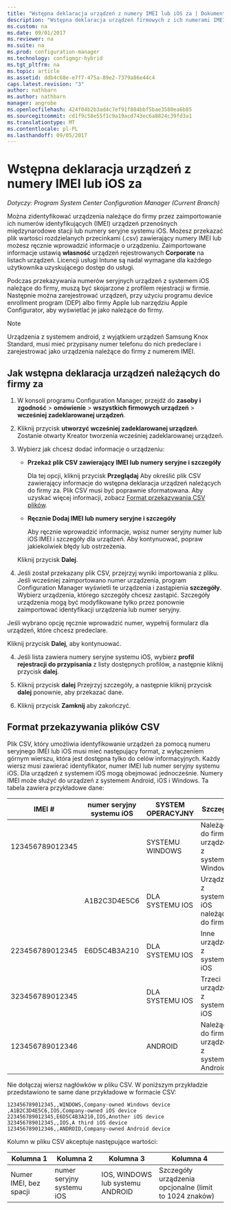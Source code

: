 ```yaml
---
title: "Wstępna deklaracja urządzeń z numery IMEI lub iOS za | Dokumentacja firmy Microsoft"
description: "Wstępna deklaracja urządzeń firmowych z ich numerami IMEI lub iOS za."
ms.custom: na
ms.date: 09/01/2017
ms.reviewer: na
ms.suite: na
ms.prod: configuration-manager
ms.technology: configmgr-hybrid
ms.tgt_pltfrm: na
ms.topic: article
ms.assetid: ddb4c68e-e7f7-475a-89e2-7379a86e44c4
caps.latest.revision: "3"
author: nathbarn
ms.author: nathbarn
manager: angrobe
ms.openlocfilehash: 424f04b2b3ad4c7ef91f884bbf5bae3580ea6b85
ms.sourcegitcommit: cd1f9c58e55f1c9a19acd743ec6a8824c39fd3a1
ms.translationtype: MT
ms.contentlocale: pl-PL
ms.lasthandoff: 09/05/2017
---
```

# <a name="predeclare-devices-with-imei-or-ios-serial-numbers"></a>Wstępna deklaracja urządzeń z numery IMEI lub iOS za

*Dotyczy: Program System Center Configuration Manager (Current Branch)*

Można zidentyfikować urządzenia należące do firmy przez zaimportowanie ich numerów identyfikujących (IMEI) urządzeń przenośnych międzynarodowe stacji lub numery seryjne systemu iOS. Możesz przekazać plik wartości rozdzielanych przecinkami (.csv) zawierający numery IMEI lub możesz ręcznie wprowadzić informacje o urządzeniu.  Zaimportowane informacje ustawią **własność** urządzeń rejestrowanych **Corporate** na listach urządzeń. Licencji usługi Intune są nadal wymagane dla każdego użytkownika uzyskującego dostęp do usługi.  

Podczas przekazywania numerów seryjnych urządzeń z systemem iOS należące do firmy, muszą być skojarzone z profilem rejestracji w firmie. Następnie można zarejestrować urządzeń, przy użyciu programu device enrollment program (DEP) albo firmy Apple lub narzędziu Apple Configurator, aby wyświetlać je jako należące do firmy.

>[!NOTE]
>Urządzenia z systemem android, z wyjątkiem urządzeń Samsung Knox Standard, musi mieć przypisany numer telefonu do nich predeclare i zarejestrować jako urządzenia należące do firmy z numerem IMEI.

## <a name="how-to-predeclare-corporate-owned-devices"></a>Jak wstępna deklaracja urządzeń należących do firmy za

1.  W konsoli programu Configuration Manager, przejdź do **zasoby i zgodność** > **omówienie** > **wszystkich firmowych urządzeń** > **wcześniej zadeklarowanej urządzeń**.

2.  Kliknij przycisk **utworzyć wcześniej zadeklarowanej urządzeń**. Zostanie otwarty Kreator tworzenia wcześniej zadeklarowanej urządzeń.

3.  Wybierz jak chcesz dodać informacje o urządzeniu:

     -  **Przekaż plik CSV zawierający IMEI lub numery seryjne i szczegóły**

        Dla tej opcji, kliknij przycisk **Przeglądaj** Aby określić plik CSV zawierający informacje do wstępna deklaracja urządzeń należących do firmy za. Plik CSV musi być poprawnie sformatowana. Aby uzyskać więcej informacji, zobacz [Format przekazywania CSV plików](#format-for-uploading-csv-files).

     -  **Ręcznie Dodaj IMEI lub numery seryjne i szczegóły**

        Aby ręcznie wprowadzić informacje, wpisz numer seryjny numer lub iOS IMEI i szczegóły dla urządzeń. Aby kontynuować, popraw jakiekolwiek błędy lub ostrzeżenia.

    Kliknij przycisk **Dalej**.

4. Jeśli został przekazany plik CSV, przejrzyj wyniki importowania z pliku. Jeśli wcześniej zaimportowano numer urządzenia, program Configuration Manager wyświetli te urządzenia i zastąpienia **szczegóły**. Wybierz urządzenia, którego szczegóły chcesz zastąpić. Szczegóły urządzenia mogą być modyfikowane tylko przez ponownie zaimportować identyfikacji urządzenia lub numer seryjny.

  Jeśli wybrano opcję ręcznie wprowadzić numer, wypełnij formularz dla urządzeń, które chcesz predeclare.

  Kliknij przycisk **Dalej**, aby kontynuować.

4. Jeśli lista zawiera numery seryjne systemu iOS, wybierz **profil rejestracji do przypisania** z listy dostępnych profilów, a następnie kliknij przycisk **dalej**.

5. Kliknij przycisk **dalej** Przejrzyj szczegóły, a następnie kliknij przycisk **dalej** ponownie, aby przekazać dane.

6. Kliknij przycisk **Zamknij** aby zakończyć.

## <a name="format-for-uploading-csv-files"></a>Format przekazywania plików CSV

Plik CSV, który umożliwia identyfikowanie urządzeń za pomocą numeru seryjnego IMEI lub iOS musi mieć następujący format, z wyłączeniem górnym wierszu, która jest dostępna tylko do celów informacyjnych. Każdy wiersz musi zawierać identyfikator, numer IMEI lub numer seryjny systemu iOS. Dla urządzeń z systemem iOS mogą obejmować jednocześnie. Numery IMEI może służyć do urządzeń z systemem Android, iOS i Windows. Ta tabela zawiera przykładowe dane:

| IMEI #  | numer seryjny systemu iOS  | SYSTEM OPERACYJNY | Szczegóły |
|------------ |---------------|-----|-----|
| 123456789012345    |   | SYSTEMU WINDOWS | Należące do firmy urządzenia z systemem Windows|
|   | A1B2C3D4E5C6 | DLA SYSTEMU IOS |  Urządzenia z systemem iOS należące do firmy|
| 223456789012345 | E6D5C4B3A210 |   DLA SYSTEMU IOS |  Inne urządzenie z systemem iOS|
| 323456789012345 |        |   DLA SYSTEMU IOS |    Trzeci urządzenia z systemem iOS|
| 123456789012346 |         |   ANDROID |   Należące do firmy urządzenia z systemem Android|

Nie dołączaj wiersz nagłówków w pliku CSV. W poniższym przykładzie przedstawiono te same dane przykładowe w formacie CSV:

```
123456789012345,,WINDOWS,Company-owned Windows device
,A1B2C3D4E5C6,IOS,Company-owned iOS device
223456789012345,E6D5C4B3A210,IOS,Another iOS device
323456789012345,,IOS,A third iOS device
123456789012346,,ANDROID,Company-owned Android device
```

Kolumn w pliku CSV akceptuje następujące wartości:

| Kolumna 1 | Kolumna 2 | Kolumna 3 | Kolumna 4 |
|---|---|---|---|
|Numer IMEI, bez spacji | numer seryjny systemu iOS | IOS, WINDOWS lub systemu ANDROID | Szczegóły urządzenia opcjonalne (limit to 1024 znaków) |

